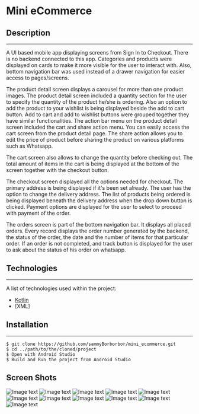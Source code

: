 # Mini eCommerce

## Description
***
A UI based mobile app displaying screens from Sign In to Checkout. There is no backend connected to this app.
Categories and products were displayed on cards to make it more visible for the user to interact with.
Also, bottom navigation bar was used instead of a drawer navigation for easier access to pages/screens.

The product detail screen displays a carousel for more than one product images.
The product detail screen included a quantity section for the user to specify the quantity of the product he/she is ordering. Also an option to add the product to your wishlist is being displayed beside the add to cart button. Add to cart and add to wishlist buttons were grouped together they have similar functionalities. 
The action bar menu on the product detail screen included the cart and share action menu. You can easily access the cart screen from the product detail page. The share action allows you to edit the price of product before sharing the product on various platforms such as Whatsapp.

The cart screen also allows to change the quantity before checking out. The total amount of items in the cart is being displayed at the bottom of the screen together with the checkout button. 

The checkout screen displayed all the options needed for checkout. The primary address is being displayed if it's been set already. The user has the option to change the delivery address. The list of products being ordered is being displayed beneath the delivery address when the drop down button is clicked. Payment options are displayed for the user to select to proceed with payment of the order.

The orders screen is part of the bottom navigation bar. It displays all placed orders. Every record displays the order number generated by the backend, the status of the order, the date and the number of items for that particular order. If an order is not completed, and track button is displayed for the user to ask about the status of his order on whatsapp.


## Technologies
***
A list of technologies used within the project:
* [Kotlin](https://kotlinlang.org/)
* [XML]

## Installation
*** 
```
$ git clone https://github.com/sammyBorborbor/mini_ecommerce.git
$ cd ../path/to/the/cloned/project
$ Open with Android Studio
$ Build and Run the project from Android Studio
```
## Screen Shots
![Image text](screen_shots/login.png)
![Image text](screen_shots/register.png)
![Image text](screen_shots/home.png)
![Image text](screen_shots/categories.png)
![Image text](screen_shots/products.png)
![Image text](screen_shots/product_details.png)
![Image text](screen_shots/cart.png)
![Image text](screen_shots/checkout.png)
![Image text](screen_shots/checkout1.png)
![Image text](screen_shots/checkout_success.png)
![Image text](screen_shots/orders.png)
